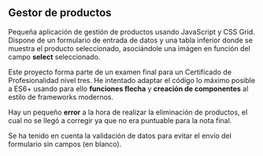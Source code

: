 ## Gestor de productos

Pequeña aplicación de  gestión de productos usando JavaScript y CSS Grid. Dispone de un formulario de entrada de datos y una tabla inferior donde se muestra el producto seleccionado, asociándole una imágen en función del campo **select** seleccionado.

Este proyecto forma parte de un examen final para un Certificado de Profesionalidad nivel tres. He intentado adaptar el código lo máximo posible a ES6+ usando para ello **funciones flecha** y **creación de componentes** al estilo de frameworks modernos.

Hay un pequeño **error** a la hora de realizar la eliminación de productos, el cual no se llegó a corregir ya que no era puntuable para la nota final.

Se ha tenido en cuenta la validación de datos para evitar el envío del formulario sin campos (en blanco).